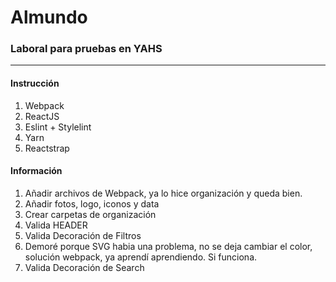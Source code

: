 # Almundo
### Laboral para pruebas en YAHS
------------- 

#### Instrucción
1. Webpack
2. ReactJS
3. Eslint + Stylelint
4. Yarn
5. Reactstrap

#### Información
1. Añadir archivos de Webpack, ya lo hice organización y queda bien.
2. Añadir fotos, logo, iconos y data
3. Crear carpetas de organización
4. Valida HEADER
5. Valida Decoración de Filtros
6. Demoré porque SVG habia una problema, no se deja cambiar el color, solución webpack, ya aprendí aprendiendo. Si funciona.
7. Valida Decoración de Search